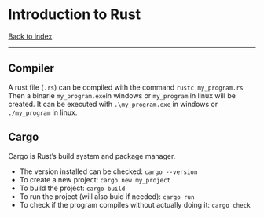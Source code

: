 # Introduction to Rust
[Back to index](../index.md)

---
## Compiler
A rust file (`.rs`) can be compiled with the command `rustc my_program.rs` 
Then a binarie `my_program.exe`in windows or `my_program` in linux will be created.
It can be executed with `.\my_program.exe` in windows or `./my_program` in linux.

## Cargo
Cargo is Rust’s build system and package manager.
- The version installed can be checked: `cargo --version`
- To create a new project: `cargo new my_project`
- To build the project: `cargo build`
- To run the project (will also buid if needed): `cargo run`
- To check if the program compiles without actually doing it: `cargo check`
